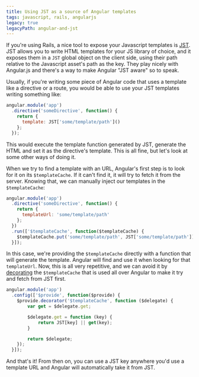 ```yaml
---
title: Using JST as a source of Angular templates
tags: javascript, rails, angularjs
legacy: true
legacyPath: angular-and-jst
---
```


If you're using Rails, a nice tool to expose your Javascript templates is [JST](https://github.com/sstephenson/sprockets#javascript-templating-with-ejs-and-eco). JST allows you to write HTML templates for your JS library of choice, and it exposes them in a `JST` global object on the client side, using their path relative to the Javascript asset's path as the key. They play nicely with Angular.js and there's a way to make Angular "JST aware" so to speak.

Usually, if you're writing some piece of Angular code that uses a template like a directive or a route, you would be able to use your JST templates writing something like:

```js
angular.module('app')
  .directive('someDirective', function() {
    return {
      template: JST['some/template/path']()
    };
  });
```

This would execute the template function generated by JST, generate the HTML and set it as the directive's template. This is all fine, but let's look at some other ways of doing it.

When we try to find a template with an URL, Angular's first step is to look for it on its `$templateCache`. If it can't find it, it will try to fetch it from the server. Knowing that, we can manually inject our templates in the `$templateCache`:

```js
angular.module('app')
  .directive('someDirective', function() {
    return {
      templateUrl: 'some/template/path'
    };
  })
  .run(['$templateCache', function($templateCache) {
    $templateCache.put('some/template/path', JST['some/template/path']);
  }]);
```

In this case, we're providing the `$templateCache` directly with a function that will generate the template. Angular will find and use it when looking for that `templateUrl`. Now, this is all very repetitive, and we can avoid it by [decorating](https://docs.angularjs.org/api/auto/service/$provide#decorator) the `$templateCache` that is used all over Angular to make it try and fetch from JST first.

```js
angular.module('app')
  .config(['$provide', function($provide) {
    $provide.decorator('$templateCache', function ($delegate) {
        var get = $delegate.get;

        $delegate.get = function (key) {
            return JST[key] || get(key);
        }

        return $delegate;
    });
  }]);
```

And that's it! From then on, you can use a JST key anywhere you'd use a template URL and Angular will automatically take it from JST.
